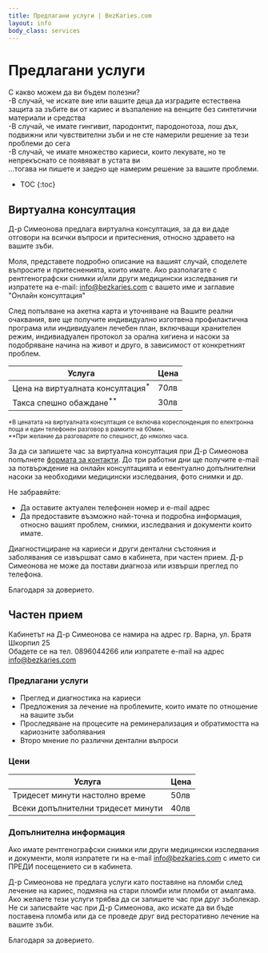 ```yaml
---
title: Предлагани услуги | BezKaries.com
layout: info
body_class: services
---
```


# Предлагани услуги

С какво можем да ви бъдем полезни?<br />
-В случай, че искате вие или вашите деца да изградите естествена защита за зъбите ви от кариес и възпаление на венците без синтетични материали и средства<br />
-В случай, че имате гингивит, пародонтит, пародонотоза, лош дъх, подвижни или чувствителни зъби и не сте намерили решение за тези проблеми до сега<br />
-В случай, че имате множество кариеси, които лекувате, но те непрекъснато се появяват в устата ви<br /> 
...тогава ни пишете и заедно ще намерим решение за вашите проблеми.

* TOC
{:toc}


## Виртуална консултация

Д-р Симеонова предлага виртуална консултация, за да ви даде отговори на всички въпроси и притеснения, относно здравето на вашите зъби.

Моля, представете подробно описание на вашият случай, споделете въпросите и притесненията, които имате. Ако разполагате с рентгенографски снимки и/или други медицински изследвания ги изпратете на e-mail: [info@bezkaries.com][email] с вашето име и заглавие "Онлайн консултация"

След попълване на акетна карта и уточняване на Вашите реални очаквания, вие ще получите индивидуално изготвена профилактична програма или индивидуален лечебен план, включващи хранителен режим, индивиадуален протокол за орална хигиена и насоки за подобряване начина на живот и друго, в зависимост от конкретният проблем.


Услугa | Цена
-----------|-----------|
Цена на виртуалната консултация<sup>*</sup> | 70лв
Такса спешно обаждане<sup>**</sup> | 30лв

<span style="font-size: smaller;">*В ценатата на виртуалната консултация се включва кореспонденция по електронна поща и един телефонен разговор в рамките на 60мин. </span><br />
<span style="font-size: smaller;">**При желание да разговаряте по спешност, до няколко часа.</span>


За да си запишете час за виртуална консултация при Д-р Симеонова попълнете [формата за контакти][contact]. До три работни дни ще получите e-mail за потвърждение на онлайн консултацията и евентуално допълнителни насоки за необходими медицински изследвания, фото снимки и др.

Не забравяйте:

- Да оставите актуален телефонен номер и e-mail адрес
- Да предоставите възможно най-точна и подробна информация, относно вашият проблем, снимки, изследвания и документи които имате.


Диагностициране на кариеси и други дентални състояния и заболявания се извършват само в кабинета, при частен прием. Д-р Симеонова не може да постави диагноза или извърши преглед по телефона.

Благодаря за доверието.


## Частен прием

Кабинетът на Д-р Симеонова се намира на адрес гр. Варна, ул. Братя Шкорпил 25<br />
Обадете се на тел. 0896044266 или изпратете e-mail на адрес [info@bezkaries.com][email]

### Предлагани услуги

- Преглед и диагностика на кариеси
- Предложения за лечение на проблемите, които имате по отношение на вашите зъби
- Проследяване на процесите на реминерализация и обратимостта на кариозните заболявания
- Второ мнение по различни дентални въпроси


### Цени

Услуга | Цена
-----------|-----------|
Тридесет минути настолно време | 50лв
Всеки допълнителни тридесет минути | 40лв


### Допълнителна информация

Ако имате рентгенографски снимки или други медицински изследвания и документи, моля изпратете ги на e-mail [info@bezkaries.com][email] с името си ПРЕДИ посещението си в кабинета.

Д-р Симеонова не предлага услуги като поставяне на пломби след лечение на кариес, подмяна на стари пломби или пломби от амалгама. Ако желаете тези услуги трябва да си запишете час при друг зъболекар. 
Не си записвайте час при Д-р Симеонова, ако искате да ви бъде поставена пломба или да се проведе друг вид ресторативно лечение на вашите зъби.

Благодаря за доверието.


[email]: mailto:info@bezkaries.com
[contact]: /contact/